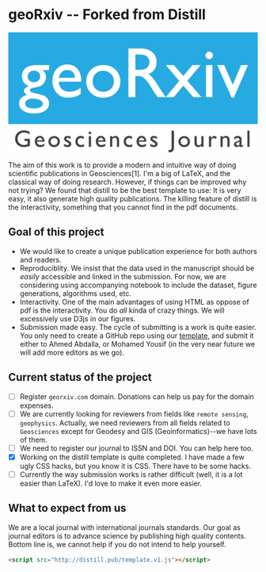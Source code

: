 # geoRxiv -- Forked from Distill

![geoRxiv logo](geoRxiv_logo.png)

The aim of this work is to provide a modern and intuitive way of doing scientific publications in Geosciences[1]. I'm a big of LaTeX, and the classical way of doing research. However, if things can be improved why not trying? We found that distill to be the best template to use: It is very easy, it also generate high quality publications. The killing feature of distill is the interactivity, something that you cannot find in the pdf documents. 

## Goal of this project
- We would like to create a unique publication experience for both authors and readers.
- Reproduciblity. We insist that the data used in the manuscript should be _easily_ accessible and linked in the submission. For now, we are considering using accompanying notebook to include the dataset, figure generations, algorithms used, etc.
- Interactivity. One of the main advantages of using HTML as oppose of pdf is the interactivity. You do _all_ kinda of crazy things. We will excessively use D3js in our figures.
- Submission made easy. The cycle of submitting is a work is quite easier. You only need to create a GitHub repo using our [template](https://distill.pub/guide), and submit it either to Ahmed Abdalla, or Mohamed Yousif (in the very near future we will add more editors as we go).

## Current status of the project
- [ ] Register `georxiv.com` domain. Donations can help us pay for the domain expenses.
- [ ] We are currently looking for reviewers from fields like `remote sensing`, `geophysics`. Actually, we need reviewers from all fields related to `Geosciences` except for Geodesy and GIS (Geoinformatics)--we have lots of them.
- [ ] We need to register our journal to ISSN and DOI. You can help here too.
- [x] Working on the distill template is quite completed. I have made a few ugly CSS hacks, but you know it is CSS. There have to be some hacks.
- [ ] Currently the way submission works is rather difficult (well, it is a lot easier than LaTeX). I'd love to make it even more easier.
## What to expect from us
We are a local journal with international journals standards. Our goal as journal editors is to advance science by publishing high quality contents. Bottom line is, we cannot help if you do not intend to help yourself.


```html
<script src="http://distill.pub/template.v1.js"></script>
```
